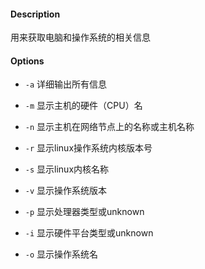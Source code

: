 #### Description

用来获取电脑和操作系统的相关信息

#### Options

- `-a` 详细输出所有信息

- `-m` 显示主机的硬件（CPU）名

- `-n` 显示主机在网络节点上的名称或主机名称

- `-r` 显示linux操作系统内核版本号

- `-s` 显示linux内核名称

- `-v` 显示操作系统版本

- `-p` 显示处理器类型或unknown

- `-i` 显示硬件平台类型或unknown

- `-o` 显示操作系统名
